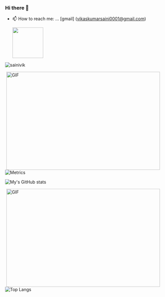 ### Hi there 👋

- 📫 How to reach me: ... [gmail] (vikaskumarsaini0001@gmail.com)

  <img src="https://github.com/sainivik/sainivik/blob/main/img/github.gif" width=100>

<p align="left"> <img src="https://komarev.com/ghpvc/?username=sainivik&label=Visitorss&color=blue&style=plastic" alt="sainivik" /> </p>

<img align="right" alt="GIF" src="https://github.com/sainivik/sainivik/blob/main/img/code.gif?raw=true" width="500" height="320" />

![Metrics](https://metrics.lecoq.io/sainivik)

![My's GitHub stats](https://github-readme-stats.vercel.app/api?username=sainivik)

<img align="right" alt="GIF" src="https://github.com/sainivik/sainivik/blob/main/img/code.gif?raw=true" width="500" height="320" />

![Top Langs](https://github-readme-stats.vercel.app/api/top-langs/?username=sainivik)